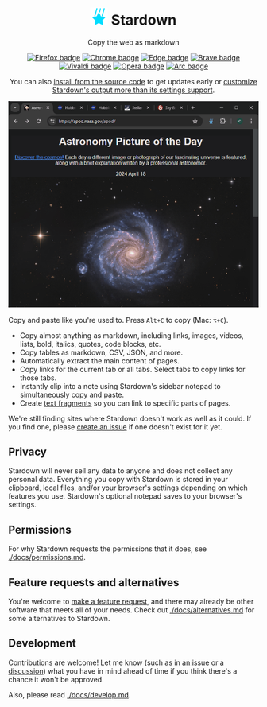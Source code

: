<h1 align="center"><img width="35" alt="Stardown's icon" src="src/images/stardown.svg"> Stardown</h1>

<p align="center">Copy the web as markdown</p>

<p align="center">
    <a href="https://addons.mozilla.org/en-US/firefox/addon/stardown/"><img alt="Firefox badge" src="https://img.shields.io/badge/Firefox-black.svg?logo=firefoxbrowser&style=for-the-badge"></a>
    <a href="https://chrome.google.com/webstore/detail/clicknohlhfdlfjfkaeongkbdgbmkbhb"><img alt="Chrome badge" src="https://img.shields.io/badge/Chrome-black.svg?logo=googlechrome&style=for-the-badge&logoColor=238d41"></a>
    <a href="https://microsoftedge.microsoft.com/addons/detail/stardown/apolhpopcbbillkbfkmdibedlgjffckf"><img alt="Edge badge" src="https://img.shields.io/badge/Edge-black.svg?logo=microsoftedge&style=for-the-badge&logoColor=33b9ab"></a>
    <!-- <a><img alt="Safari badge" src="https://img.shields.io/badge/Safari-black.svg?logo=safari&style=for-the-badge&logoColor=188ff3"></a> -->
    <a href="https://chrome.google.com/webstore/detail/clicknohlhfdlfjfkaeongkbdgbmkbhb"><img alt="Brave badge" src="https://img.shields.io/badge/Brave-black.svg?logo=brave&style=for-the-badge"></a>
    <a href="https://chrome.google.com/webstore/detail/clicknohlhfdlfjfkaeongkbdgbmkbhb"><img alt="Vivaldi badge" src="https://img.shields.io/badge/Vivaldi-black.svg?logo=vivaldi&style=for-the-badge"></a>
    <a href="https://chrome.google.com/webstore/detail/clicknohlhfdlfjfkaeongkbdgbmkbhb"><img alt="Opera badge" src="https://img.shields.io/badge/Opera-black.svg?logo=opera&style=for-the-badge"></a>
    <a href="https://chrome.google.com/webstore/detail/clicknohlhfdlfjfkaeongkbdgbmkbhb"><img alt="Arc badge" src="https://img.shields.io/badge/Arc-black.svg?logo=arc&style=for-the-badge"></a>
</p>
<p align="center">
    You can also
    <a href="https://stardown-app.github.io/Stardown/docs/install-and-update-instructions/">
        install from the source code</a>
    to get updates early or <a href="./docs/develop.md#improving-stardowns-output">customize Stardown's output more than its settings support</a>.
</p>

<p align="center"><img alt="demo gif" src="https://github.com/Stardown-app/assets/blob/main/Stardown.gif"></p>

Copy and paste like you're used to. Press `Alt+C` to copy (Mac: `⌥+C`).

- Copy almost anything as markdown, including links, images, videos, lists, bold, italics, quotes, code blocks, etc.
- Copy tables as markdown, CSV, JSON, and more.
- Automatically extract the main content of pages.
- Copy links for the current tab or all tabs. Select tabs to copy links for those tabs.
- Instantly clip into a note using Stardown's sidebar notepad to simultaneously copy and paste.
- Create [text fragments](https://developer.mozilla.org/en-US/docs/Web/URI/Fragment/Text_fragments) so you can link to specific parts of pages.

<!--
Stardown is free except that if you get it from Apple's App Store, there is a small fee to help cover the $99 USD per year cost I'm paying to keep Stardown available in the App Store.
-->

We're still finding sites where Stardown doesn't work as well as it could. If you find one, please [create an issue](https://github.com/Stardown-app/Stardown/issues) if one doesn't exist for it yet.

## Privacy

Stardown will never sell any data to anyone and does not collect any personal data. Everything you copy with Stardown is stored in your clipboard, local files, and/or your browser's settings depending on which features you use. Stardown's optional notepad saves to your browser's settings.

## Permissions

For why Stardown requests the permissions that it does, see [./docs/permissions.md](./docs/permissions.md).

## Feature requests and alternatives

You're welcome to [make a feature request](https://github.com/Stardown-app/Stardown/issues/new?assignees=&labels=enhancement&projects=&template=feature_request.md&title=), and there may already be other software that meets all of your needs. Check out [./docs/alternatives.md](./docs/alternatives.md) for some alternatives to Stardown.

## Development

Contributions are welcome! Let me know (such as in [an issue](https://github.com/Stardown-app/Stardown/issues) or [a discussion](https://github.com/Stardown-app/Stardown/discussions)) what you have in mind ahead of time if you think there's a chance it won't be approved.

Also, please read [./docs/develop.md](docs/develop.md).
